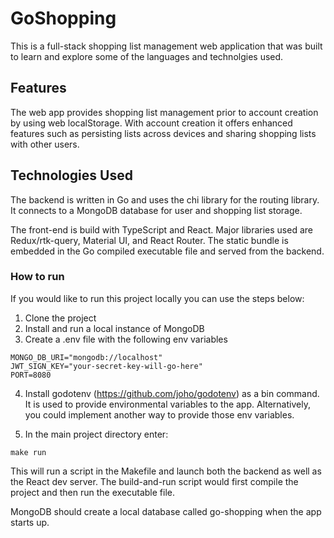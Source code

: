 # GoShopping

This is a full-stack shopping list management web application that was built to learn and explore some of the languages and technolgies used.

## Features 

The web app provides shopping list management prior to account creation by using web localStorage. With account creation it offers enhanced features such as persisting lists across devices and sharing shopping lists with other users.

## Technologies Used

The backend is written in Go and uses the chi library for the routing library. It connects to a MongoDB database for user and shopping list storage.

The front-end is build with TypeScript and React. Major libraries used are Redux/rtk-query, Material UI, and React Router. The static bundle is embedded in the Go compiled executable file and served from the backend.

### How to run

If you would like to run this project locally you can use the steps below:

1. Clone the project
2. Install and run a local instance of MongoDB
3. Create a .env file with the following env variables
```
MONGO_DB_URI="mongodb://localhost"
JWT_SIGN_KEY="your-secret-key-will-go-here"
PORT=8080
```
4. Install godotenv (https://github.com/joho/godotenv) as a bin command. It is used to provide environmental variables to the app. Alternatively, you could implement another way to provide those env variables.

5. In the main project directory enter:
```
make run
```
This will run a script in the Makefile and launch both the backend as well as the React dev server. The build-and-run script would first compile the project and then run the executable file.

MongoDB should create a local database called go-shopping when the app starts up.
